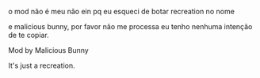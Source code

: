 o mod não é meu não ein pq eu esqueci de botar recreation no nome 

e malicious bunny, por favor não me processa eu tenho nenhuma intenção de te copiar.

Mod by Malicious Bunny

It's just a recreation.
